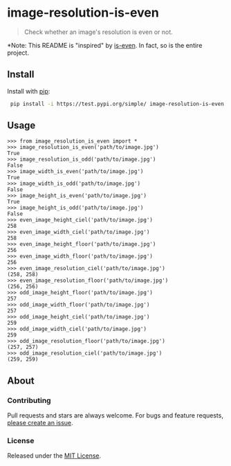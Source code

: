 # image-resolution-is-even

> Check whether an image's resolution is even or not.

*Note: This README is "inspired" by [is-even](https://www.npmjs.com/package/is-even). In fact, so is the entire project.

## Install

Install with [pip](https://pypi.org/project/pip/):

```sh
 pip install -i https://test.pypi.org/simple/ image-resolution-is-even
```

## Usage

```pycon
>>> from image_resolution_is_even import *
>>> image_resolution_is_even('path/to/image.jpg')
True
>>> image_resolution_is_odd('path/to/image.jpg')
False
>>> image_width_is_even('path/to/image.jpg')
True
>>> image_width_is_odd('path/to/image.jpg')
False
>>> image_height_is_even('path/to/image.jpg')
True
>>> image_height_is_odd('path/to/image.jpg')
False
>>> even_image_height_ciel('path/to/image.jpg')
258
>>> even_image_width_ciel('path/to/image.jpg')
258
>>> even_image_height_floor('path/to/image.jpg')
256
>>> even_image_width_floor('path/to/image.jpg')
256
>>> even_image_resolution_ciel('path/to/image.jpg')
(258, 258)
>>> even_image_resolution_floor('path/to/image.jpg')
(256, 256)  
>>> odd_image_height_floor('path/to/image.jpg')
257
>>> odd_image_width_floor('path/to/image.jpg')
257
>>> odd_image_height_ciel('path/to/image.jpg')
259
>>> odd_image_width_ciel('path/to/image.jpg')
259
>>> odd_image_resolution_floor('path/to/image.jpg')
(257, 257)
>>> odd_image_resolution_ciel('path/to/image.jpg')
(259, 259)
```

## About

### Contributing

Pull requests and stars are always welcome. For bugs and feature requests, [please create an issue](../../issues/new).

### License

Released under the [MIT License](LICENSE).
